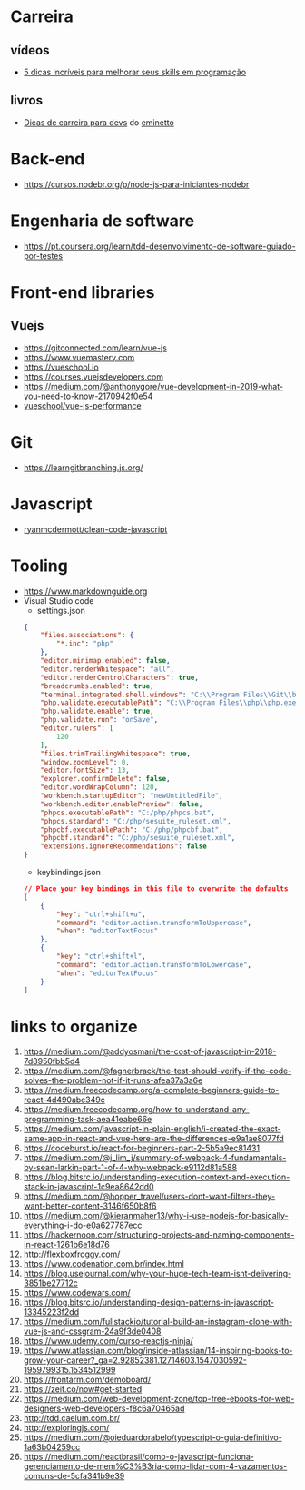 # Carreira
## vídeos
* [5 dicas incríveis para melhorar seus skills em programação](https://youtu.be/3AbREg8ZNxs)
## livros
* [Dicas de carreira para devs](https://leanpub.com/dicas-carreira-devs) do [eminetto](https://github.com/eminetto)

# Back-end
* https://cursos.nodebr.org/p/node-js-para-iniciantes-nodebr

# Engenharia de software
* https://pt.coursera.org/learn/tdd-desenvolvimento-de-software-guiado-por-testes

# Front-end libraries
## Vuejs
* https://gitconnected.com/learn/vue-js
* https://www.vuemastery.com
* https://vueschool.io
* https://courses.vuejsdevelopers.com
* https://medium.com/@anthonygore/vue-development-in-2019-what-you-need-to-know-2170942f0e54
* [vueschool/vue-js-performance](https://vueschool.io/articles/series/vue-js-performance/)

# Git
* https://learngitbranching.js.org/

# Javascript
* [ryanmcdermott/clean-code-javascript](https://github.com/ryanmcdermott/clean-code-javascript#table-of-contents)

# Tooling
* https://www.markdownguide.org
* Visual Studio code
    * settings.json
    ```json
    {
        "files.associations": {
            "*.inc": "php"
        },
        "editor.minimap.enabled": false,
        "editor.renderWhitespace": "all",
        "editor.renderControlCharacters": true,
        "breadcrumbs.enabled": true,
        "terminal.integrated.shell.windows": "C:\\Program Files\\Git\\bin\\bash.exe",
        "php.validate.executablePath": "C:\\Program Files\\php\\php.exe",
        "php.validate.enable": true,
        "php.validate.run": "onSave",
        "editor.rulers": [
            120
        ],
        "files.trimTrailingWhitespace": true,
        "window.zoomLevel": 0,
        "editor.fontSize": 13,
        "explorer.confirmDelete": false,
        "editor.wordWrapColumn": 120,
        "workbench.startupEditor": "newUntitledFile",
        "workbench.editor.enablePreview": false,
        "phpcs.executablePath": "C:/php/phpcs.bat",
        "phpcs.standard": "C:/php/sesuite_ruleset.xml",
        "phpcbf.executablePath": "C:/php/phpcbf.bat",
        "phpcbf.standard": "C:/php/sesuite_ruleset.xml",
        "extensions.ignoreRecommendations": false
    }
    ```
    * keybindings.json
    ```json
    // Place your key bindings in this file to overwrite the defaults
    [
        {
            "key": "ctrl+shift+u",
            "command": "editor.action.transformToUppercase",
            "when": "editorTextFocus"
        },
        {
            "key": "ctrl+shift+l",
            "command": "editor.action.transformToLowercase",
            "when": "editorTextFocus"
        }
    ]
    ```

# links to organize
1. https://medium.com/@addyosmani/the-cost-of-javascript-in-2018-7d8950fbb5d4
1. https://medium.com/@fagnerbrack/the-test-should-verify-if-the-code-solves-the-problem-not-if-it-runs-afea37a3a6e
1. https://medium.freecodecamp.org/a-complete-beginners-guide-to-react-4d490abc349c
1. https://medium.freecodecamp.org/how-to-understand-any-programming-task-aea41eabe66e
1. https://medium.com/javascript-in-plain-english/i-created-the-exact-same-app-in-react-and-vue-here-are-the-differences-e9a1ae8077fd
1. https://codeburst.io/react-for-beginners-part-2-5b5a9ec81431
1. https://medium.com/@j_lim_j/summary-of-webpack-4-fundamentals-by-sean-larkin-part-1-of-4-why-webpack-e9112d81a588
1. https://blog.bitsrc.io/understanding-execution-context-and-execution-stack-in-javascript-1c9ea8642dd0
1. https://medium.com/@hopper_travel/users-dont-want-filters-they-want-better-content-3146f650b8f6
1. https://medium.com/@kieranmaher13/why-i-use-nodejs-for-basically-everything-i-do-e0a627787ecc
1. https://hackernoon.com/structuring-projects-and-naming-components-in-react-1261b6e18d76
1. http://flexboxfroggy.com/
1. https://www.codenation.com.br/index.html
1. https://blog.usejournal.com/why-your-huge-tech-team-isnt-delivering-3851be27712c
1. https://www.codewars.com/
1. https://blog.bitsrc.io/understanding-design-patterns-in-javascript-13345223f2dd
1. https://medium.com/fullstackio/tutorial-build-an-instagram-clone-with-vue-js-and-cssgram-24a9f3de0408
1. https://www.udemy.com/curso-reactjs-ninja/
1. https://www.atlassian.com/blog/inside-atlassian/14-inspiring-books-to-grow-your-career?_ga=2.92852381.12714603.1547030592-1959799315.1534512999
1. https://frontarm.com/demoboard/
1. https://zeit.co/now#get-started
1. https://medium.com/web-development-zone/top-free-ebooks-for-web-designers-web-developers-f8c6a70465ad
1. http://tdd.caelum.com.br/
1. http://exploringjs.com/
1. https://medium.com/@oieduardorabelo/typescript-o-guia-definitivo-1a63b04259cc
1. https://medium.com/reactbrasil/como-o-javascript-funciona-gerenciamento-de-mem%C3%B3ria-como-lidar-com-4-vazamentos-comuns-de-5cfa341b9e39